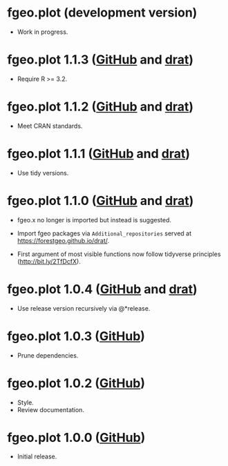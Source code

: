 # fgeo.plot (development version)

* Work in progress.

# fgeo.plot 1.1.3 ([GitHub](https://github.com/forestgeo/fgeo.plot/releases) and [drat](https://forestgeo.github.io/drat/))

* Require R >= 3.2.

# fgeo.plot 1.1.2 ([GitHub](https://github.com/forestgeo/fgeo.plot/releases) and [drat](https://forestgeo.github.io/drat/))

* Meet CRAN standards.

# fgeo.plot 1.1.1 ([GitHub](https://github.com/forestgeo/fgeo.plot/releases) and [drat](https://forestgeo.github.io/drat/))

* Use tidy versions.

# fgeo.plot 1.1.0 ([GitHub](https://github.com/forestgeo/fgeo.plot/releases) and [drat](https://forestgeo.github.io/drat/))

* fgeo.x no longer is imported but instead is suggested.

* Import fgeo packages via `Additional_repositories` served at <https://forestgeo.github.io/drat/>.

* First argument of most visible functions now follow tidyverse principles (<http://bit.ly/2TfDcfX>).

# fgeo.plot 1.0.4 ([GitHub](https://github.com/forestgeo/fgeo.plot/releases) and [drat](https://forestgeo.github.io/drat/))

* Use release version recursively via @*release.

# fgeo.plot 1.0.3 ([GitHub](https://github.com/forestgeo/fgeo.plot/releases))

* Prune dependencies.

# fgeo.plot 1.0.2 ([GitHub](https://github.com/forestgeo/fgeo.plot/releases))

* Style.
* Review documentation.

# fgeo.plot 1.0.0 ([GitHub](https://github.com/forestgeo/fgeo.plot/releases))

* Initial release.
